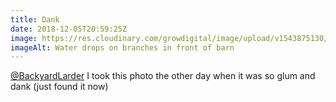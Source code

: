 ```yaml
---
title: Dank
date: 2018-12-05T20:59:25Z
image: https://res.cloudinary.com/growdigital/image/upload/v1543875130/dank-E8D9441D.jpg
imageAlt: Water drops on branches in front of barn
---
```


[@BackyardLarder](https://mobile.twitter.com/backyardlarder) I took this photo the other day when it was so glum and dank (just found it now)
